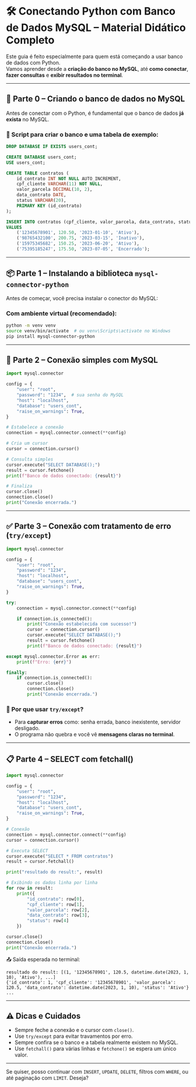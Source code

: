 
# 🛠️ Conectando Python com Banco de Dados MySQL – Material Didático Completo

Este guia é feito especialmente para quem está começando a usar banco de dados com Python.  
Vamos aprender desde a **criação do banco no MySQL**, até **como conectar**, **fazer consultas** e **exibir resultados no terminal**.

---

## 🧱 Parte 0 – Criando o banco de dados no MySQL

Antes de conectar com o Python, é fundamental que o banco de dados **já exista** no MySQL.

### 📘 Script para criar o banco e uma tabela de exemplo:

```sql
DROP DATABASE IF EXISTS users_cont;

CREATE DATABASE users_cont;
USE users_cont;

CREATE TABLE contratos (
    id_contrato INT NOT NULL AUTO_INCREMENT,
    cpf_cliente VARCHAR(11) NOT NULL,
    valor_parcela DECIMAL(10, 2),
    data_contrato DATE,
    status VARCHAR(20),
    PRIMARY KEY (id_contrato)
);

INSERT INTO contratos (cpf_cliente, valor_parcela, data_contrato, status)
VALUES 
    ('12345678901', 120.50, '2023-01-10', 'Ativo'),
    ('98765432100', 200.75, '2023-03-15', 'Inativo'),
    ('15975345682', 150.25, '2023-06-20', 'Ativo'),
    ('75395185247', 175.50, '2023-07-05', 'Encerrado');
```

---

## 📦 Parte 1 – Instalando a biblioteca `mysql-connector-python`

Antes de começar, você precisa instalar o conector do MySQL:

### Com ambiente virtual (recomendado):

```bash
python -m venv venv
source venv/bin/activate  # ou venv\Scripts\activate no Windows
pip install mysql-connector-python
```

---

## 🔌 Parte 2 – Conexão simples com MySQL

```python
import mysql.connector

config = {
    "user": "root",
    "password": "1234",  # sua senha do MySQL
    "host": "localhost",
    "database": "users_cont",
    "raise_on_warnings": True,
}

# Estabelece a conexão
connection = mysql.connector.connect(**config)

# Cria um cursor
cursor = connection.cursor()

# Consulta simples
cursor.execute("SELECT DATABASE();")
result = cursor.fetchone()
print(f"Banco de dados conectado: {result}")

# Finaliza
cursor.close()
connection.close()
print("Conexão encerrada.")
```

---

## ✅ Parte 3 – Conexão com tratamento de erro (`try/except`)

```python
import mysql.connector

config = {
    "user": "root",
    "password": "1234",
    "host": "localhost",
    "database": "users_cont",
    "raise_on_warnings": True,
}

try:
    connection = mysql.connector.connect(**config)

    if connection.is_connected():
        print("Conexão estabelecida com sucesso!")
        cursor = connection.cursor()
        cursor.execute("SELECT DATABASE();")
        result = cursor.fetchone()
        print(f"Banco de dados conectado: {result}")

except mysql.connector.Error as err:
    print(f"Erro: {err}")

finally:
    if connection.is_connected():
        cursor.close()
        connection.close()
        print("Conexão encerrada.")
```

### 🧠 Por que usar `try/except`?

- Para **capturar erros** como: senha errada, banco inexistente, servidor desligado.
- O programa não quebra e você vê **mensagens claras no terminal**.

---

## 📋 Parte 4 – SELECT com fetchall()

```python
import mysql.connector

config = {
    "user": "root",
    "password": "1234",
    "host": "localhost",
    "database": "users_cont",
    "raise_on_warnings": True,
}

# Conexão
connection = mysql.connector.connect(**config)
cursor = connection.cursor()

# Executa SELECT
cursor.execute("SELECT * FROM contratos")
result = cursor.fetchall()

print("resultado do result:", result)

# Exibindo os dados linha por linha
for row in result:
    print({
        "id_contrato": row[0],
        "cpf_cliente": row[1],
        "valor_parcela": row[2],
        "data_contrato": row[3],
        "status": row[4]
    })

cursor.close()
connection.close()
print("Conexão encerrada.")
```

📤 Saída esperada no terminal:

```
resultado do result: [(1, '12345678901', 120.5, datetime.date(2023, 1, 10), 'Ativo'), ...]
{'id_contrato': 1, 'cpf_cliente': '12345678901', 'valor_parcela': 120.5, 'data_contrato': datetime.date(2023, 1, 10), 'status': 'Ativo'}
...
```

---

## ⚠️ Dicas e Cuidados

- Sempre feche a conexão e o cursor com `close()`.
- Use `try/except` para evitar travamentos por erro.
- Sempre confira se o banco e a tabela realmente existem no MySQL.
- Use `fetchall()` para várias linhas e `fetchone()` se espera um único valor.

---

Se quiser, posso continuar com `INSERT`, `UPDATE`, `DELETE`, filtros com `WHERE`, ou até paginação com `LIMIT`. Deseja?
